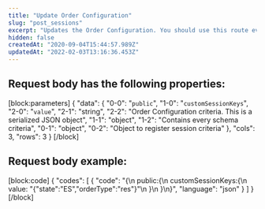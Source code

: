 ```yaml
---
title: "Update Order Configuration"
slug: "post_sessions"
excerpt: "Updates the Order Configuration. You should use this route every time you edit a configuration value"
hidden: false
createdAt: "2020-09-04T15:44:57.989Z"
updatedAt: "2022-02-03T13:16:36.453Z"
---
```

## Request body has the following properties:
[block:parameters]
{
  "data": {
    "0-0": "`public`",
    "1-0": "`customSessionKeys`",
    "2-0": "`value`",
    "2-1": "string",
    "2-2": "Order Configuration criteria. This is a serialized JSON object",
    "1-1": "object",
    "1-2": "Contains every schema criteria",
    "0-1": "object",
    "0-2": "Object to register session criteria"
  },
  "cols": 3,
  "rows": 3
}
[/block]
## Request body example:

[block:code]
{
  "codes": [
    {
      "code": "{\n  public:{\n    customSessionKeys:{\n      value: \"{\"state\":\"ES\",\"orderType\":\"res\"}\"\n    }\n  }\n}",
      "language": "json"
    }
  ]
}
[/block]